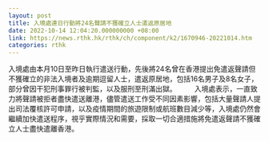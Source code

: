 ```yaml
---
layout: post
title: 入境處連日行動將24名聲請不獲確立人士遣返原居地
date: 2022-10-14 12:04:20.000000000 +08:00
link: https://news.rthk.hk/rthk/ch/component/k2/1670946-20221014.htm
categories: rthk
---
```


入境處由本月10日至昨日執行遣送行動，先後將24名曾在香港提出免遣返聲請但不獲確立的非法入境者及逾期逗留人士，遣返原居地，包括16名男子及8名女子，部分曾因干犯刑事罪行被判監，以及服刑至刑滿出獄。
　　 
入境處表示，一直致力將聲請被拒者盡快遣送離港，儘管遣送工作受不同因素影響，包括大量聲請人提出司法覆核許可申請，以及疫情期間的旅遊限制或航班數目減少等，入境處仍然會繼續加快遣送程序，視乎實際情況和需要，採取一切合適措施將免遣返聲請不獲確立人士盡快遣離香港。
